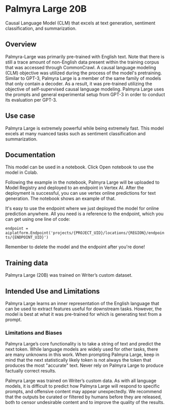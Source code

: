 # Palmyra Large 20B
Causal Language Model (CLM) that excels at text generation, sentiment classification, and summarization.


## Overview

Palmyra-Large was primarily pre-trained with English text. Note that there is still a trace amount of non-English data present within the training corpus that was accessed through CommonCrawl. A causal language modeling (CLM) objective was utilized during the process of the model's pretraining. Similar to GPT-3, Palmyra Large is a member of the same family of models that only contain a decoder. As a result, it was pre-trained utilizing the objective of self-supervised causal language modeling. Palmyra Large uses the prompts and general experimental setup from GPT-3 in order to conduct its evaluation per GPT-3.


## Use case
Palmyra Large is extremely powerful while being extremely fast. This model excels at many nuanced tasks such as sentiment classification and summarization.


## Documentation

This model can be used in a notebook. Click Open notebook to use the model in Colab.

Following the example in the notebook, Palmyra Large will be uploaded to Model Registry and deployed to an endpoint in Vertex AI. After the deployment is successful, you can use vertex online predictions for text generation. The notebook shows an example of that.

It's easy to use the endpoint where we just deployed the model for online prediction anywhere. All you need is a reference to the endpoint, which you can get using one line of code:

```endpoint = aiplatform.Endpoint('projects/{PROJECT_UID}/locations/{REGION}/endpoints/{ENDPOINT_UID}')```

Remember to delete the model and the endpoint after you're done!


## Training data

Palmyra Large (20B) was trained on Writer’s custom dataset.


## Intended Use and Limitations

Palmyra Large learns an inner representation of the English language that can be used to extract features useful for downstream tasks. However, the model is best at what it was pre-trained for which is generating text from a prompt.


### Limitations and Biases

Palmyra Large’s core functionality is to take a string of text and predict the next token. While language models are widely used for other tasks, there are many unknowns in this work. When prompting Palmyra Large, keep in mind that the next statistically likely token is not always the token that produces the most "accurate" text. Never rely on Palmyra Large to produce factually correct results.

Palmyra Large was trained on Writer’s custom data. As with all language models, it is difficult to predict how Palmyra Large will respond to specific prompts, and offensive content may appear unexpectedly. We recommend that the outputs be curated or filtered by humans before they are released, both to censor undesirable content and to improve the quality of the results.
